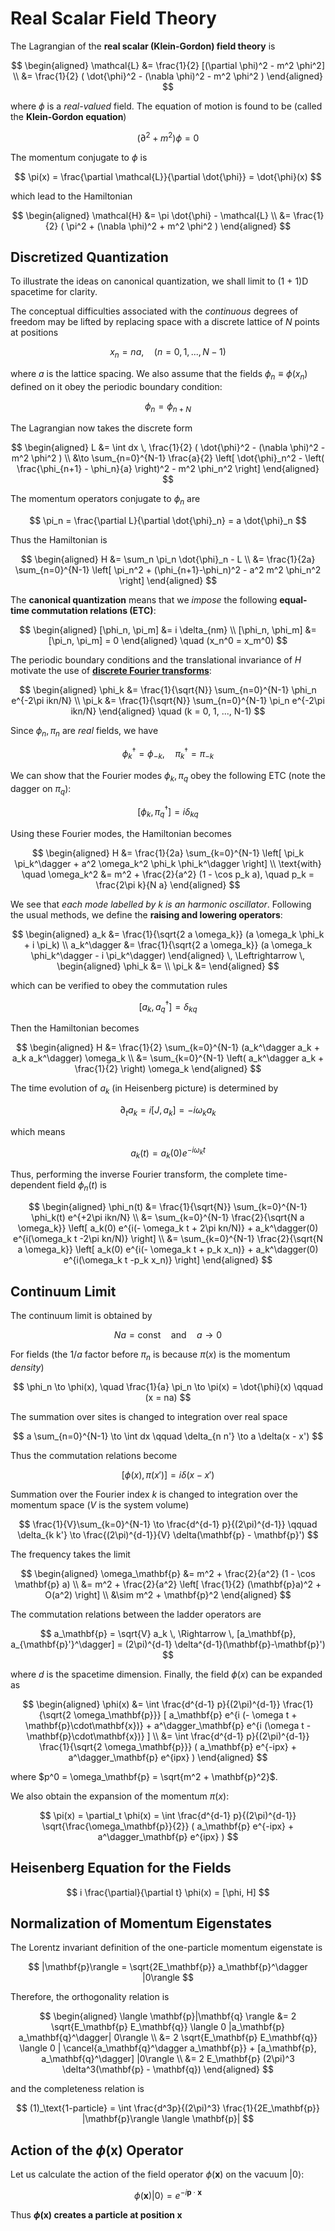 # Real Scalar Field Theory

The Lagrangian of the **real scalar (Klein-Gordon) field theory** is

$$
\begin{aligned}
    \mathcal{L} 
    &= \frac{1}{2} [(\partial \phi)^2 
    -  m^2 \phi^2]
    \\
    &= \frac{1}{2} (
        \dot{\phi}^2 - (\nabla \phi)^2 - m^2 \phi^2
    )
\end{aligned}
$$

where $\phi$ is a *real-valued* field. The equation of motion is found to be (called the **Klein-Gordon equation**)

$$
(\partial^2 + m^2) \phi = 0
$$

The momentum conjugate to $\phi$ is

$$
\pi(x) = \frac{\partial \mathcal{L}}{\partial \dot{\phi}}
= \dot{\phi}(x)
$$

which lead to the Hamiltonian

$$
\begin{aligned}
    \mathcal{H} 
    &= \pi \dot{\phi} - \mathcal{L}
    \\
    &= \frac{1}{2} (
        \pi^2 + (\nabla \phi)^2 + m^2 \phi^2
    )
\end{aligned}
$$

## Discretized Quantization

To illustrate the ideas on canonical quantization, we shall limit to (1 + 1)D spacetime for clarity. 

The conceptual difficulties associated with the *continuous* degrees of freedom may be lifted by replacing space with a discrete lattice of $N$ points at positions 

$$
x_n = n a, \quad (n = 0,1,...,N-1)
$$

where $a$ is the lattice spacing. We also assume that the fields $\phi_n \equiv \phi(x_n)$ defined on it obey the periodic boundary condition:

$$
\phi_{n} = \phi_{n+N}
$$

The Lagrangian now takes the discrete form

$$
\begin{aligned}
    L &= \int dx \, \frac{1}{2} (
        \dot{\phi}^2 - (\nabla \phi)^2 - m^2 \phi^2
    ) \\
    &\to \sum_{n=0}^{N-1} \frac{a}{2} \left[
        \dot{\phi}_n^2 
        - \left(
            \frac{\phi_{n+1} - \phi_n}{a}
        \right)^2
        - m^2 \phi_n^2 
    \right]
\end{aligned}
$$

The momentum operators conjugate to $\phi_n$ are

$$
\pi_n 
= \frac{\partial L}{\partial \dot{\phi}_n} 
= a \dot{\phi}_n
$$

Thus the Hamiltonian is

$$
\begin{aligned}
    H &= \sum_n \pi_n \dot{\phi}_n - L
    \\
    &= \frac{1}{2a} \sum_{n=0}^{N-1} \left[
        \pi_n^2 + (\phi_{n+1}-\phi_n)^2 - a^2 m^2 \phi_n^2
    \right]
\end{aligned}
$$

The **canonical quantization** means that we *impose* the following **equal-time commutation relations (ETC)**:

$$
\begin{aligned}
    [\phi_n, \pi_m] &= i \delta_{nm}
    \\
    [\phi_n, \phi_m] &= [\pi_n, \pi_m] = 0
\end{aligned} \quad
(x_n^0 = x_m^0)
$$

The periodic boundary conditions and the translational invariance of $H$ motivate the use of [**discrete Fourier transforms**](https://en.wikipedia.org/wiki/Discrete_Fourier_transform#Definition):

$$
\begin{aligned}
    \phi_k &= \frac{1}{\sqrt{N}} \sum_{n=0}^{N-1} \phi_n e^{-2\pi ikn/N}
    \\
    \pi_k &= \frac{1}{\sqrt{N}} \sum_{n=0}^{N-1} \pi_n e^{-2\pi ikn/N}
\end{aligned} \quad
(k = 0, 1, ..., N-1)
$$

Since $\phi_n, \pi_n$ are *real* fields, we have

$$
\phi_k^\dagger = \phi_{-k}, \quad
\pi_k^\dagger = \pi_{-k}
$$

We can show that the Fourier modes $\phi_k, \pi_q$ obey the following ETC (note the dagger on $\pi_q$):

$$
[\phi_k, \pi^\dagger_q] = i \delta_{kq}
$$

Using these Fourier modes, the Hamiltonian becomes

$$
\begin{aligned}
    H &= \frac{1}{2a} \sum_{k=0}^{N-1} \left[
        \pi_k \pi_k^\dagger 
        + a^2 \omega_k^2 \phi_k \phi_k^\dagger
    \right]
    \\
    \text{with} \quad \omega_k^2
    &= m^2 + \frac{2}{a^2} 
    (1 - \cos p_k a), \quad
    p_k = \frac{2\pi k}{N a}
\end{aligned}
$$

We see that *each mode labelled by $k$ is an harmonic oscillator*. Following the usual methods, we define the **raising and lowering operators**:

$$
\begin{aligned}
    a_k &= \frac{1}{\sqrt{2 a \omega_k}} 
    (a \omega_k \phi_k + i \pi_k)
    \\
    a_k^\dagger &= \frac{1}{\sqrt{2 a \omega_k}} 
    (a \omega_k \phi_k^\dagger - i \pi_k^\dagger)
\end{aligned}
\, \Leftrightarrow \,
\begin{aligned}
    \phi_k &= 
    \\
    \pi_k &= 
\end{aligned}
$$

which can be verified to obey the commutation rules

$$
[a_k, a_q^\dagger] = \delta_{kq}
$$

Then the Hamiltonian becomes

$$
\begin{aligned}
    H &= \frac{1}{2} \sum_{k=0}^{N-1} 
    (a_k^\dagger a_k + a_k a_k^\dagger) \omega_k
    \\
    &= \sum_{k=0}^{N-1} \left(
        a_k^\dagger a_k + \frac{1}{2}
    \right) \omega_k
\end{aligned}
$$

The time evolution of $a_k$ (in Heisenberg picture) is determined by

$$
\partial_t a_k = i[J, a_k] = -i \omega_k a_k
$$

which means

$$
a_k(t) = a_k(0) e^{-i\omega_k t}
$$

Thus, performing the inverse Fourier transform, the complete time-dependent field $\phi_n(t)$ is

$$
\begin{aligned}
    \phi_n(t) 
    &= \frac{1}{\sqrt{N}} \sum_{k=0}^{N-1} \phi_k(t) e^{+2\pi ikn/N}
    \\
    &= \sum_{k=0}^{N-1} \frac{2}{\sqrt{N a \omega_k}} \left[
        a_k(0) e^{i(- \omega_k t + 2\pi kn/N)}
        + a_k^\dagger(0) e^{i(\omega_k t -2\pi kn/N)}
    \right]
    \\
    &= \sum_{k=0}^{N-1} \frac{2}{\sqrt{N a \omega_k}} \left[
        a_k(0) e^{i(- \omega_k t + p_k x_n)}
        + a_k^\dagger(0) e^{i(\omega_k t -p_k x_n)}
    \right]
\end{aligned}
$$

## Continuum Limit

The continuum limit is obtained by

$$
Na = \text{const} \quad \text{and} \quad
a \to 0
$$

For fields (the $1/a$ factor before $\pi_n$ is because $\pi(x)$ is the momentum *density*)

$$
\phi_n \to \phi(x), \quad
\frac{1}{a} \pi_n \to \pi(x) = \dot{\phi}(x) \qquad 
(x = na)
$$

The summation over sites is changed to integration over real space

$$
a \sum_{n=0}^{N-1} \to \int dx \qquad
\delta_{n n'} \to a \delta(x - x')
$$

Thus the commutation relations become

$$
[\phi(x), \pi(x')] = i \delta(x - x')
$$

Summation over the Fourier index $k$ is changed to integration over the momentum space ($V$ is the system volume)

$$
\frac{1}{V}\sum_{k=0}^{N-1} \to \frac{d^{d-1} p}{(2\pi)^{d-1}}
\qquad
\delta_{k k'} \to \frac{(2\pi)^{d-1}}{V} \delta(\mathbf{p} - \mathbf{p}')
$$

The frequency takes the limit

$$
\begin{aligned}
    \omega_\mathbf{p}
    &= m^2 + \frac{2}{a^2} (1 - \cos \mathbf{p} a)
    \\
    &= m^2 + \frac{2}{a^2} \left[
        \frac{1}{2} (\mathbf{p}a)^2 + O(a^2)
    \right]
    \\
    &\sim m^2 + \mathbf{p}^2
\end{aligned}
$$

The commutation relations between the ladder operators are

$$
a_\mathbf{p} = \sqrt{V} a_k \, \Rightarrow \,
[a_\mathbf{p}, a_{\mathbf{p}'}^\dagger] 
= (2\pi)^{d-1} \delta^{d-1}(\mathbf{p}-\mathbf{p}')
$$

where $d$ is the spacetime dimension. Finally, the field $\phi(x)$ can be expanded as

$$
\begin{aligned}
    \phi(x) 
    &= \int \frac{d^{d-1} p}{(2\pi)^{d-1}} 
    \frac{1}{\sqrt{2 \omega_\mathbf{p}}} [
        a_\mathbf{p} e^{i (- \omega t + \mathbf{p}\cdot\mathbf{x})} 
        + a^\dagger_\mathbf{p} e^{i (\omega t - \mathbf{p}\cdot\mathbf{x})}
    ] \\
    &= \int \frac{d^{d-1} p}{(2\pi)^{d-1}} 
    \frac{1}{\sqrt{2 \omega_\mathbf{p}}} (
        a_\mathbf{p} e^{-ipx} 
        + a^\dagger_\mathbf{p} e^{ipx}
    )
\end{aligned}
$$

where $p^0 = \omega_\mathbf{p} = \sqrt{m^2 + \mathbf{p}^2}$. 

We also obtain the expansion of the momentum $\pi(x)$:

$$
\pi(x) = \partial_t \phi(x)
= \int \frac{d^{d-1} p}{(2\pi)^{d-1}} 
\sqrt{\frac{\omega_\mathbf{p}}{2}} (
    a_\mathbf{p} e^{-ipx} 
    + a^\dagger_\mathbf{p} e^{ipx}
)
$$

## Heisenberg Equation for the Fields

$$
i \frac{\partial}{\partial t} \phi(x) = [\phi, H]
$$

## Normalization of Momentum Eigenstates

The Lorentz invariant definition of the one-particle momentum eigenstate is

$$
|\mathbf{p}\rangle 
= \sqrt{2E_\mathbf{p}} a_\mathbf{p}^\dagger |0\rangle
$$

Therefore, the orthogonality relation is

$$
\begin{aligned}
    \langle \mathbf{p}|\mathbf{q} \rangle
    &= 2 \sqrt{E_\mathbf{p} E_\mathbf{q}}
    \langle 0 |a_\mathbf{p} a_\mathbf{q}^\dagger| 0\rangle
    \\
    &= 2 \sqrt{E_\mathbf{p} E_\mathbf{q}}
    \langle 0 | 
    \cancel{a_\mathbf{q}^\dagger a_\mathbf{p}}
    + [a_\mathbf{p}, a_\mathbf{q}^\dagger] 
    |0\rangle
    \\
    &= 2 E_\mathbf{p} (2\pi)^3
    \delta^3(\mathbf{p} - \mathbf{q})
\end{aligned}
$$

and the completeness relation is

$$
(1)_\text{1-particle}
= \int \frac{d^3p}{(2\pi)^3} \frac{1}{2E_\mathbf{p}}
|\mathbf{p}\rangle \langle \mathbf{p}|
$$

## Action of the $\phi(\mathbf{x})$ Operator

Let us calculate the action of the field operator $\phi(\mathbf{x})$ on the vacuum $|0\rangle$:

$$
\phi(\mathbf{x}) | 0 \rangle
= e^{-i \mathbf{p}\cdot \mathbf{x}}
$$

Thus **$\phi(\mathbf{x})$ creates a particle at position $\mathbf{x}$**
